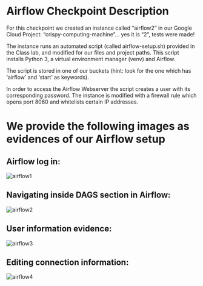# Airflow Checkpoint Description

For this checkpoint we created an instance called “airflow2” in our Google Cloud Project: “crispy-computing-machine”... yes it is “2”, tests were made!

The instance runs an automated script (called airflow-setup.sh) provided in the Class lab, and modified for our files and project paths. This script installs Python 3, a virtual environment manager (venv) and Airflow.

The script is stored in one of our buckets (hint: look for the one which has ‘airflow’ and ‘start’ as keywords).

In order to access the Airflow Webserver the script creates a user with its corresponding password. The instance is modified with a firewall rule which opens port 8080 and whitelists certain IP addresses.

# We provide the following images as evidences of our Airflow setup

## Airflow log in:

![airflow1](https://user-images.githubusercontent.com/69408484/162349582-97df0d98-fdf4-4a68-8e82-4702beee578f.jpeg)

## Navigating inside DAGS section in Airflow:

![airflow2](https://user-images.githubusercontent.com/69408484/162349729-1d10c2f8-30b2-4810-a73c-39f250a63154.jpeg)

## User information evidence: 

![airflow3](https://user-images.githubusercontent.com/69408484/162349832-c71262fc-d4ef-4140-8391-dee8289c6c99.jpeg)

## Editing connection information:

![airflow4](https://user-images.githubusercontent.com/69408484/162349895-296f4fd5-90aa-4770-9498-3da22e58f992.jpeg)
